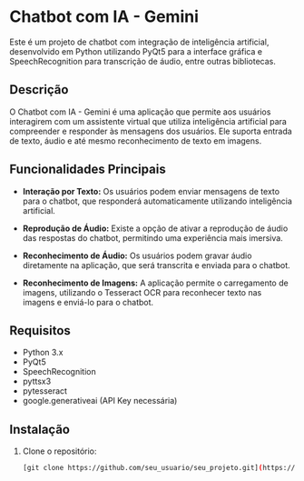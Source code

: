 # Chatbot com IA - Gemini

Este é um projeto de chatbot com integração de inteligência artificial, desenvolvido em Python utilizando PyQt5 para a interface gráfica e SpeechRecognition para transcrição de áudio, entre outras bibliotecas.

## Descrição

O Chatbot com IA - Gemini é uma aplicação que permite aos usuários interagirem com um assistente virtual que utiliza inteligência artificial para compreender e responder às mensagens dos usuários. Ele suporta entrada de texto, áudio e até mesmo reconhecimento de texto em imagens.

## Funcionalidades Principais

- **Interação por Texto:** Os usuários podem enviar mensagens de texto para o chatbot, que responderá automaticamente utilizando inteligência artificial.

- **Reprodução de Áudio:** Existe a opção de ativar a reprodução de áudio das respostas do chatbot, permitindo uma experiência mais imersiva.

- **Reconhecimento de Áudio:** Os usuários podem gravar áudio diretamente na aplicação, que será transcrita e enviada para o chatbot.

- **Reconhecimento de Imagens:** A aplicação permite o carregamento de imagens, utilizando o Tesseract OCR para reconhecer texto nas imagens e enviá-lo para o chatbot.

## Requisitos

- Python 3.x
- PyQt5
- SpeechRecognition
- pyttsx3
- pytesseract
- google.generativeai (API Key necessária)

## Instalação

1. Clone o repositório:
   ```bash
   [git clone https://github.com/seu_usuario/seu_projeto.git](https://github.com/vitorvargem27/chatbotWithAI.git)
